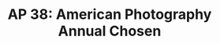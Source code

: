 ---
attached_collection: collections/popular-mechanics.md
attached_link: 
block_aspect_ratio: ratio-3x2
blog_block_cover: https://d1sf55qlb7p6hz.cloudfront.net/rieser-popmech-ap-2.jpg
blog_header: 
caption: "Popular Mechanics: Can Science Cure Death? It Sure Looks Like It."
content: >-
  [**_Can Science Cure Death? It Sure Looks Like
  It_**](https://jesserieser.com/collections/popular-mechanics-longevity) for
  _Popular Mechanics_ has been “chosen” by the [**American Photography 38 Photo
  Annual**](https://www.ai-ap.com/slideshow/AP/38/jesse-rieser/)


  Pictured is 72 year old James Strohle. Strohle is cofounder of People
  Unlimited, a community to inspire people to live infinite lifespans and to
  introduce anti-aging developments to the public.


  Congratulations to all the winners and thank you to this year’s judges:


  Samir Abady, Photo Editor, _The Wall Street Journal_


  Dudley M. Brooks, Photo Editor, _The Washington Post Magazine_


  Shahrzad Elghanayan, Senior Photo Editor, _NBC News_


  Gail Fletcher, Photo Editor, _The Guardian_


  Jeanne Graves, Director of Photography, _Fast Company_


  Whitney Matewe, Photo Editor, _TIME Magazine_


  Michele Romero, Creative Photography Director, PhotoRehab


  Elijah S Walker, Visual Journalist and Photography Editor, _The New York
  Times_


  Amy Wolff, Photo Director, _Hearst Enthusiast Group_


  Nili Zadok, Executive Producer
date: 
news_category:
  - awards
theme_color: "#FF052B"
title: "AP 38: American Photography Annual Chosen"
seo:
  meta_description: 
  meta_title: 
post_blocks:
  - _bookshop_name: posts/media-element-static
    caption: 
    image: https://d1sf55qlb7p6hz.cloudfront.net/rieser-popmech-ap-3.jpg
    width: 33
  - _bookshop_name: posts/media-element-static
    caption: 
    image: https://d1sf55qlb7p6hz.cloudfront.net/rieser-popmech-ap-4.jpg
    width: 66
  - _bookshop_name: posts/media-row-static
  - _bookshop_name: posts/media-row-static
  - _bookshop_name: posts/media-element-static
    caption: 
    image: https://d1sf55qlb7p6hz.cloudfront.net/rieser-popmech-ap-7.jpg
    width: 50
  - _bookshop_name: posts/media-element-static
    caption: 
    image: https://d1sf55qlb7p6hz.cloudfront.net/rieser-popmech-ap-8.jpg
    width: 50
  - _bookshop_name: posts/media-row-static
  - _bookshop_name: posts/media-element-static
    caption: 
    image: https://d1sf55qlb7p6hz.cloudfront.net/rieser-popmech-ap-5.jpg
    width: 50
  - _bookshop_name: posts/media-element-static
    caption: 
    image: https://d1sf55qlb7p6hz.cloudfront.net/rieser-popmech-ap-6.jpg
    width: 50
blog_slider:
  - _bookshop_name: posts/media-element-url
    image: https://d1sf55qlb7p6hz.cloudfront.net/rieser-popmech-ap-1.jpg
  - _bookshop_name: posts/media-element-url
    image: https://d1sf55qlb7p6hz.cloudfront.net/rieser-popmech-ap-2.jpg
---